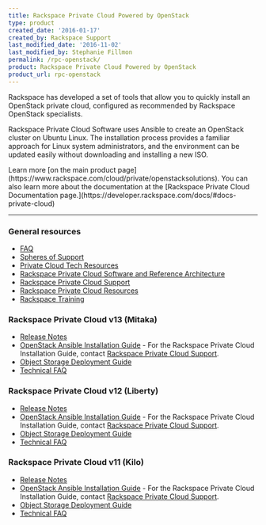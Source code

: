 ```yaml
---
title: Rackspace Private Cloud Powered by OpenStack
type: product
created_date: '2016-01-17'
created_by: Rackspace Support
last_modified_date: '2016-11-02'
last_modified_by: Stephanie Fillmon
permalink: /rpc-openstack/
product: Rackspace Private Cloud Powered by OpenStack
product_url: rpc-openstack
---
```


<p class="lead" markdown="1">Rackspace has developed a set of tools that allow you to quickly install an OpenStack private cloud, configured as recommended by Rackspace OpenStack specialists.</p>

<p class="lead" markdown="1">Rackspace Private Cloud Software uses Ansible to create an OpenStack cluster on Ubuntu Linux. The installation process provides a familiar approach for Linux system administrators, and the environment can be updated easily without downloading and installing a new ISO.</p>

<p class="lead" markdown="1">Learn more [on the main product page](https://www.rackspace.com/cloud/private/openstacksolutions). You can also learn more about the documentation at the [Rackspace Private Cloud Documentation page.](https://developer.rackspace.com/docs/#docs-private-cloud)</p>

<hr />

###  General resources

- [FAQ](https://support.rackspace.com/how-to/rpc-openstack-faq/)
- [Spheres of Support](https://support.rackspace.com/how-to/rackspace-private-cloud-spheres-of-support/)
- [Private Cloud Tech Resources](https://support.rackspace.com/how-to/private-cloud-tech-resources/)
- [Rackspace Private Cloud Software and Reference Architecture](http://www.rackspace.com/cloud/private/openstack/software/)
- [Rackspace Private Cloud Support](http://www.rackspace.com/cloud/private/openstack/support/)
- [Rackspace Private Cloud Resources](http://www.rackspace.com/cloud/private/openstack/resources/)
- [Rackspace Training](http://training.rackspace.com/)

###  Rackspace Private Cloud v13 (Mitaka)

- [Release Notes](https://developer.rackspace.com/docs/private-cloud/rpc/v13/rpc-releasenotes/)
- [OpenStack Ansible Installation Guide](http://docs.openstack.org/developer/openstack-ansible/mitaka/) - For the Rackspace Private Cloud Installation Guide, contact [Rackspace Private Cloud Support](http://www.rackspace.com/cloud/private/openstack/support/).
- [Object Storage Deployment Guide](https://developer.rackspace.com/docs/private-cloud/rpc/v13/rpc-swift)
- [Technical FAQ](https://developer.rackspace.com/docs/private-cloud/rpc/v13/rpc-faq-external/)

###  Rackspace Private Cloud v12 (Liberty)

- [Release Notes](https://developer.rackspace.com/docs/private-cloud/rpc/v12/rpc-releasenotes/)
- [OpenStack Ansible Installation Guide](http://docs.openstack.org/developer/openstack-ansible/liberty/) - For the Rackspace Private Cloud Installation Guide, contact [Rackspace Private Cloud Support](http://www.rackspace.com/cloud/private/openstack/support/).
- [Object Storage Deployment Guide](https://developer.rackspace.com/docs/private-cloud/rpc/v12/rpc-swift)
- [Technical FAQ](https://developer.rackspace.com/docs/private-cloud/rpc/v12/rpc-faq-external/)

###  Rackspace Private Cloud v11 (Kilo)

- [Release Notes](https://developer.rackspace.com/docs/private-cloud/rpc/v11/rpc-releasenotes)
- [OpenStack Ansible Installation Guide](http://docs.openstack.org/developer/openstack-ansible/kilo/) - For the Rackspace Private Cloud Installation Guide, contact [Rackspace Private Cloud Support](http://www.rackspace.com/cloud/private/openstack/support/).
- [Object Storage Deployment Guide](https://developer.rackspace.com/docs/private-cloud/rpc/v11/rpc-swift)
- [Technical FAQ](https://developer.rackspace.com/docs/private-cloud/rpc/v11/rpc-faq-external/)
